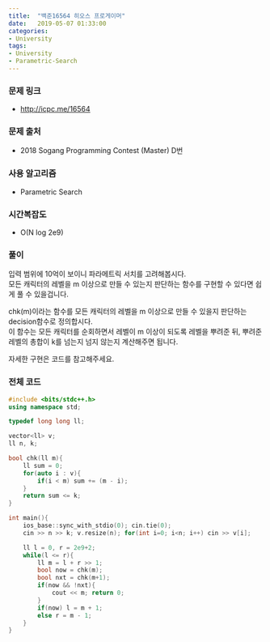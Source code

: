 ```yaml
---
title:  "백준16564 히오스 프로게이머"
date:   2019-05-07 01:33:00
categories:
- University
tags:
- University
- Parametric-Search
---
```


### 문제 링크
* http://icpc.me/16564

### 문제 출처
* 2018 Sogang Programming Contest (Master) D번

### 사용 알고리즘
* Parametric Search

### 시간복잡도
* O(N log 2e9)

### 풀이
입력 범위에 10억이 보이니 파라메트릭 서치를 고려해봅시다.<br>
모든 캐릭터의 레벨을 m 이상으로 만들 수 있는지 판단하는 함수를 구현할 수 있다면 쉽게 풀 수 있을겁니다.

chk(m)이라는 함수를 모든 캐릭터의 레벨을 m 이상으로 만들 수 있을지 판단하는 decision함수로 정의합시다.<br>
이 함수는 모든 캐릭터를 순회하면서 레벨이 m 이상이 되도록 레벨을 뿌려준 뒤, 뿌려준 레벨의 총합이 k를 넘는지 넘지 않는지 계산해주면 됩니다.

자세한 구현은 코드를 참고해주세요.

### 전체 코드
```cpp
#include <bits/stdc++.h>
using namespace std;

typedef long long ll;

vector<ll> v;
ll n, k;

bool chk(ll m){
	ll sum = 0;
	for(auto i : v){
		if(i < m) sum += (m - i);
	}
	return sum <= k;
}

int main(){
	ios_base::sync_with_stdio(0); cin.tie(0);
	cin >> n >> k; v.resize(n); for(int i=0; i<n; i++) cin >> v[i];

	ll l = 0, r = 2e9+2;
	while(l <= r){
		ll m = l + r >> 1;
		bool now = chk(m);
		bool nxt = chk(m+1);
		if(now && !nxt){
			cout << m; return 0;
		}
		if(now) l = m + 1;
		else r = m - 1;
	}
}
```
